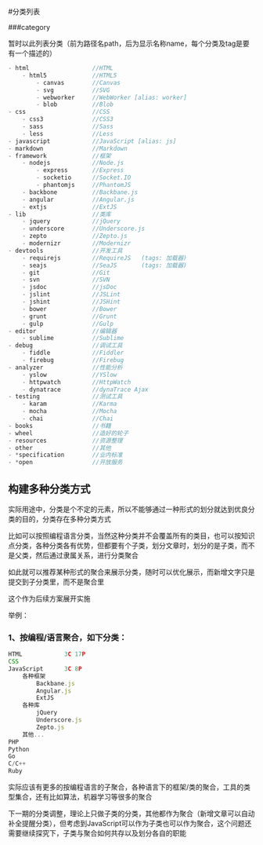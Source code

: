 #分类列表

###category

暂时以此列表分类（前为路径名path，后为显示名称name，每个分类及tag是要有一个描述的）

```js
- html                  //HTML
    - html5             //HTML5
        - canvas        //Canvas
        - svg           //SVG
        - webworker     //WebWorker [alias: worker]
        - blob          //Blob
- css                   //CSS
    - css3              //CSS3
    - sass              //Sass
    - less              //Less
- javascript            //JavaScript [alias: js]
- markdown              //Markdown
- framework             //框架
    - nodejs            //Node.js
        - express       //Express
        - socketio      //Socket.IO
        - phantomjs     //PhantomJS
    - backbone          //Backbane.js
    - angular           //Angular.js
    - extjs             //ExtJS
- lib                   //类库
    - jquery            //jQuery
    - underscore        //Underscore.js
    - zepto             //Zepto.js
    - modernizr         //Modernizr
- devtools              //开发工具
    - requirejs         //RequireJS   (tags: 加载器)
    - seajs             //SeaJS       (tags: 加载器)
    - git               //Git
    - svn               //SVN
    - jsdoc             //jsDoc
    - jslint            //JSLint
    - jshint            //JSHint
    - bower             //Bower
    - grunt             //Grunt
    - gulp              //Gulp
- editor                //编辑器
    - sublime           //Sublime
- debug                 //调试工具
    - fiddle            //Fiddler
    - firebug           //Firebug
- analyzer              //性能分析
    - yslow             //YSlow
    - httpwatch         //HttpWatch
    - dynatrace         //dynaTrace Ajax
- testing               //测试工具
    - karam             //Karma
    - mocha             //Mocha
    - chai              //Chai
- books                 //书籍
- wheel                 //造好的轮子
- resources             //资源整理
- other                 //其他
- *specification        //业内标准
- *open                 //开放服务
```

## 构建多种分类方式

实际用途中，分类是个不定的元素，所以不能够通过一种形式的划分就达到优良分类的目的，分类存在多种分类方式

比如可以按照编程语言分类，当然这种分类并不会覆盖所有的类目，也可以按知识点分类，各种分类各有优势，但都要有个子类，划分文章时，划分的是子类，而不是父类，然后通过隶属关系，进行分类聚合

如此就可以推荐某种形式的聚合来展示分类，随时可以优化展示，而新增文字只是提交到子分类里，而不是聚合里

这个作为后续方案展开实施

举例：

### 1、按编程/语言聚合，如下分类：

```js
HTML            3C 17P
CSS
JavaScript      3C 8P
    各种框架
        Backbane.js
        Angular.js
        ExtJS
    各种库
        jQuery
        Underscore.js
        Zepto.js
    其他...
PHP
Python
Go
C/C++
Ruby
```
实际应该有更多的按编程语言的子聚合，各种语言下的框架/类的聚合，工具的类型集合，还有比如算法，机器学习等很多的聚合

下一期的分类调整，理论上只做子类的分类，其他都作为聚合（新增文章可以自动补全提醒分类），但考虑到JavaScript可以作为子类也可以作为聚合，这个问题还需要继续探究下，子类与聚合如何共存以及划分各自的职能

